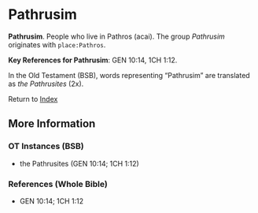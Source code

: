 # Pathrusim
**Pathrusim**. 
People who live in Pathros (acai). 
The group _Pathrusim_ originates with `place:Pathros`. 


**Key References for Pathrusim**: 
GEN 10:14, 1CH 1:12. 


In the Old Testament (BSB), words representing “Pathrusim” are translated as 
*the Pathrusites* (2x). 




Return to [Index](00-Index.md)

## More Information

### OT Instances (BSB)

* the Pathrusites (GEN 10:14; 1CH 1:12)



### References (Whole Bible)

* GEN 10:14; 1CH 1:12



